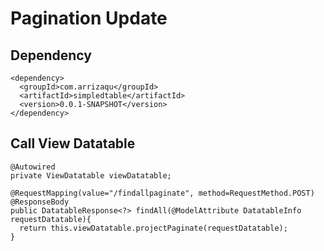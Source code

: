# Pagination Update

## Dependency 
```
<dependency>
  <groupId>com.arrizaqu</groupId>
  <artifactId>simpledtable</artifactId>
  <version>0.0.1-SNAPSHOT</version>
</dependency>
```

## Call View Datatable
```
@Autowired
private ViewDatatable viewDatatable;

@RequestMapping(value="/findallpaginate", method=RequestMethod.POST)
@ResponseBody
public DatatableResponse<?> findAll(@ModelAttribute DatatableInfo requestDatatable){
  return this.viewDatatable.projectPaginate(requestDatatable);
}
```
